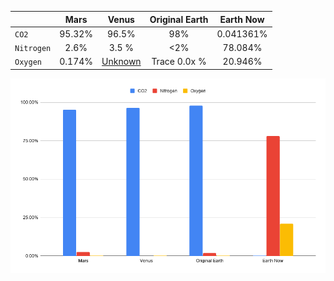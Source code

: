 | | Mars  | Venus  |Original Earth | Earth Now |
| :------------- | :-------------: | :-------------:| :-------------: |:-------------:|
| `CO2` | 95.32% | 96.5%  | 98%  | 0.041361% |
| `Nitrogen` | 2.6%  |3.5 %   | <2% | 78.084% | 
| `Oxygen` | 0.174% | [Unknown](https://deepblue.lib.umich.edu/bitstream/handle/2027.42/94642/grl3908.pdf;sequence=1)    | Trace 0.0x % | 20.946% |


<img src="/assets/images/Composition-Of-Atmospheres-chart.png">


